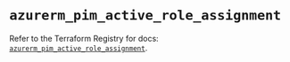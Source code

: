 # `azurerm_pim_active_role_assignment`

Refer to the Terraform Registry for docs: [`azurerm_pim_active_role_assignment`](https://registry.terraform.io/providers/hashicorp/azurerm/4.21.1/docs/resources/pim_active_role_assignment).
